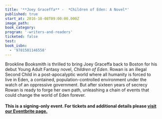 ```yaml
---
title: '**Joey Graceffa** -  *Children of Eden: A Novel*'
published: true
start_at: 2016-10-08T09:00:00.000Z
image_path:
book_category:
program: '-writers-and-readers'
ticketed: false
test:
book_isbn:
  - '9781501146558'
---
```



Brookline Booksmith is thrilled to bring Joey Graceffa back to Boston for his debut Young Adult Fantasy novel,&nbsp;*Children of Eden*. Rowan is an illegal Second Child in a post-apocalyptic world where all humanity is forced to live in Eden, a contained, population-controlled environment under the watch of an oppressive government. But after sixteen years of secrecy Rowan is ready to forge her own path, unleashing a chain of events that could change the world of Eden forever.

#### **This is a signing-only event. For tickets and additional details please [visit our Eventbrite page.](https://www.eventbrite.com/e/108-joey-graceffa-children-of-eden-book-signing-tickets-27609026341)**